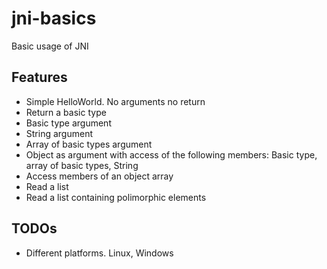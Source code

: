 # jni-basics
Basic usage of JNI

## Features
* Simple HelloWorld. No arguments no return
* Return a basic type
* Basic type argument
* String argument
* Array of basic types argument
* Object as argument with access of the following members: Basic type, array of basic types, String
* Access members of an object array
* Read a list
* Read a list containing polimorphic elements

## TODOs
* Different platforms. Linux, Windows 